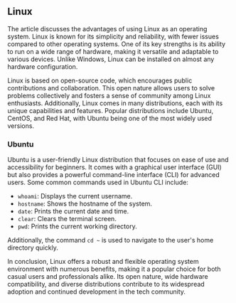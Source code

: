 ## Linux

The article discusses the advantages of using Linux as an operating system. Linux is known for its simplicity and reliability, with fewer issues compared to other operating systems. One of its key strengths is its ability to run on a wide range of hardware, making it versatile and adaptable to various devices. Unlike Windows, Linux can be installed on almost any hardware configuration.

Linux is based on open-source code, which encourages public contributions and collaboration. This open nature allows users to solve problems collectively and fosters a sense of community among Linux enthusiasts. Additionally, Linux comes in many distributions, each with its unique capabilities and features. Popular distributions include Ubuntu, CentOS, and Red Hat, with Ubuntu being one of the most widely used versions.

### Ubuntu
Ubuntu is a user-friendly Linux distribution that focuses on ease of use and accessibility for beginners. It comes with a graphical user interface (GUI) but also provides a powerful command-line interface (CLI) for advanced users. Some common commands used in Ubuntu CLI include:

- `whoami`: Displays the current username.
- `hostname`: Shows the hostname of the system.
- `date`: Prints the current date and time.
- `clear`: Clears the terminal screen.
- `pwd`: Prints the current working directory.

Additionally, the command `cd ~` is used to navigate to the user's home directory quickly.

In conclusion, Linux offers a robust and flexible operating system environment with numerous benefits, making it a popular choice for both casual users and professionals alike. Its open nature, wide hardware compatibility, and diverse distributions contribute to its widespread adoption and continued development in the tech community.